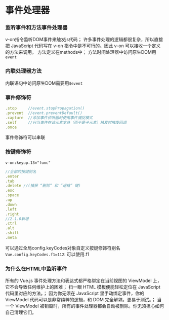 # 事件处理器
### 监听事件和方法事件处理器
v-on指令监听DOM事件来触发js代码；
许多事件处理的逻辑都很复杂，所以直接把 JavaScript 代码写在 v-on 指令中是不可行的。因此 v-on 可以接收一个定义的方法来调用。
方法定义在methods中；
方法时间处理器中访问原生DOM用`event`
### 内联处理器方法
内联语句中访问原生DOM需要用`$event`
### 事件修饰符
````javascript
.stop     //event.stopPropagation()
.prevent  //event.preventDefault()
.capture  //添加事件侦听器时使用事件捕捉模式
.self     //只当事件在该元素本身（而不是子元素）触发时触发回调
.once
````
事件修饰符可以串联
### 按键修饰符
`v-on:keyup.13="func"`
````javascript
//全部的按键别名
.enter
.tab
.delete //(捕获 “删除” 和 “退格” 键)
.esc
.space
.up
.down
.left
.right
//2.1.0新增
.ctrl
.alt
.shift
.meta
````
可以通过全局config.keyCodes对象自定义按键修饰符别名
`Vue.config.keyCodes.f1=112`: 可以使用.f1


### 为什么在HTML中监听事件
所有的 Vue.js 事件处理方法和表达式都严格绑定在当前视图的 ViewModel 上，它不会导致任何维护上的困难；
扫一眼 HTML 模板便能轻松定位在 JavaScript 代码里对应的方法。；
因为你无须在 JavaScript 里手动绑定事件，你的 ViewModel 代码可以是非常纯粹的逻辑，和 DOM 完全解耦，更易于测试。；
当一个 ViewModel 被销毁时，所有的事件处理器都会自动被删除。你无须担心如何自己清理它们。